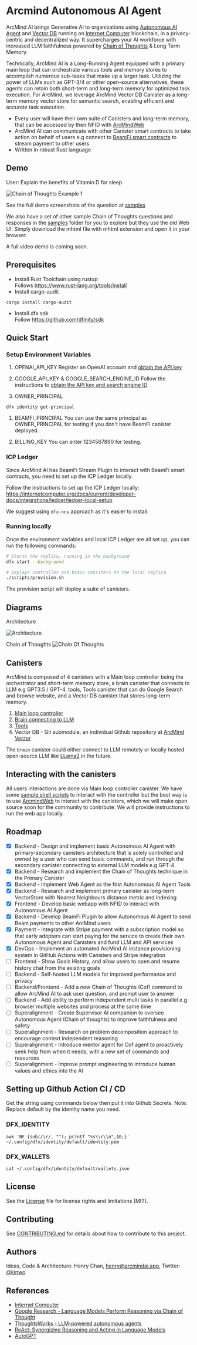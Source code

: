 # Arcmind Autonomous AI Agent

ArcMind AI brings Generative AI to organizations using [Autonomous AI Agent](https://www.thoughtworks.com/radar/techniques/llm-powered-autonomous-agents) and [Vector DB](https://developers.cloudflare.com/vectorize/reference/what-is-a-vector-database/) running on [Internet Computer](https://internetcomputer.org/) blockchain, in a privacy-centric and decentralized way. It supercharges your AI workforce with increased LLM faithfulness powered by [Chain of Thoughts](https://blog.research.google/2022/05/language-models-perform-reasoning-via.html) & Long Term Memory.

Technically, ArcMind AI is a Long-Running Agent equipped with a primary main loop that can orchestrate various tools and memory stores to accomplish numerous sub-tasks that make up a larger task. Utilizing the power of LLMs such as GPT-3/4 or other open-source alternatives, these agents can retain both short-term and long-term memory for optimized task execution. For ArcMind, we leverage ArcMind Vector DB Canister as a long-term memory vector store for semantic search, enabling efficient and accurate task execution.

- Every user will have their own suite of Canisters and long-term memory, that can be accessed by their NFID with [ArcMindWeb](https://arcmindai.app/)
- ArcMind AI can communicate with other Canister smart contracts to take action on behalf of users e.g connect to [BeamFi smart contracts](https://github.com/BeamFi/BeamFiProtocol) to stream payment to other users
- Written in robust Rust language

## Demo

User: Explain the benefits of Vitamin D for sleep

![Chain of Thoughts Example 1](samples/images/example-cof1.png)

See the full demo screenshots of the question at [samples](samples/images/)

We also have a set of other sample Chain of Thoughts questions and responses in the [samples](samples/) folder for you to explore but they use the old Web UI. Simply download the mhtml file with mhtml extension and open it in your browser.

A full video demo is coming soon.

## Prerequisites

- Install Rust Toolchain using rustup  
  Follows https://www.rust-lang.org/tools/install
- Install cargo-audit

```
cargo install cargo-audit
```

- Install dfx sdk  
  Follow https://github.com/dfinity/sdk

## Quick Start

### Setup Environment Variables

1. OPENAI_API_KEY
   Register an OpenAI account and [obtain the API key](https://help.openai.com/en/articles/4936850-where-do-i-find-my-api-key)

1. GOOGLE_API_KEY & GOOGLE_SEARCH_ENGINE_ID
   Follow the instructions to [obtain the API key and search engine ID](https://developers.google.com/custom-search/v1/overview)

1. OWNER_PRINCIPAL

```
dfx identity get-principal
```

1. BEAMFI_PRINCIPAL
   You can use the same principal as OWNER_PRINCIPAL for testing if you don't have BeamFi canister deployed.

1. BILLING_KEY
   You can enter 1234567890 for testing.

### ICP Ledger

Since ArcMind AI has BeamFi Stream Plugin to interact with BeamFi smart contracts, you need to set up the ICP Ledger locally.

Follow the instructions to set up the ICP Ledger locally:
https://internetcomputer.org/docs/current/developer-docs/integrations/ledger/ledger-local-setup

We suggest using `dfx-nns` approach as it's easier to install.

### Running locally

Once the environment variables and local ICP Ledger are all set up, you can run the following commands:

```bash
# Starts the replica, running in the background
dfx start --background

# Deploys controller and brain canisters to the local replica
./scripts/provision.sh
```

The provision script will deploy a suite of canisters.

## Diagrams

Architecture

![Architecture](diagram/architecture.png)

Chain of Thoughts
![Chain Of Thoughts](diagram/chainofthoughts.png)

## Canisters

ArcMind is composed of 4 canisters with a Main loop controller being the orchestrator and short-term memory store, a brain canister that connects to LLM e.g GPT3.5 / GPT-4, tools, Tools canister that can do Google Search and browse website, and a Vector DB canister that stores long-term memory.

1. [Main loop controller](src/arcmindai_controller/)
1. [Brain connecting to LLM](src/arcmindai_brain/)
1. [Tools](src/arcmindai_tools/)
1. Vector DB - Git submodule, an individual Github repository at [ArcMind Vector](https://github.com/arcmindai/arcmindvector)

The `brain` canister could either connect to LLM remotely or locally hosted open-source LLM like [LLama2](https://github.com/facebookresearch/llama) in the future.

## Interacting with the canisters

All users interactions are done via Main loop controller canister.
We have some [sample shell scripts](/interact) to interact with the controller but the best way is to use [ArcmindWeb](https://arcmindai.app/) to interact with the canisters, which we will make open source soon for the community to contribute. We will provide instructions to run the web app locally.

## Roadmap

- [x] Backend - Design and implement basic Autonomous AI Agent with primary-secondary canisters architecture that is solely controlled and owned by a user who can send basic commands, and run through the secondary canister connecting to external LLM models e.g GPT-4
- [x] Backend - Research and implement the Chain of Thoughts technique in the Primary Canister
- [x] Backend - Implement Web Agent as the first Autonomous AI Agent Tools
- [x] Backend - Research and implement primary canister as long-term VectorStore with Nearest Neighbours distance metric and indexing
- [x] Frontend - Develop basic webapp with NFID to interact with Autonomous AI Agent
- [x] Backend - Develop BeamFi Plugin to allow Autonomous AI Agent to send Beam payments to other ArcMind users
- [x] Payment - Integrate with Stripe payment with a subscription model so that early adopters can start paying for the service to create their own Autonomous Agent and Canisters and fund LLM and API services
- [x] DevOps - Implement an automated ArcMind AI instance provisioning system in GitHub Actions with Canisters and Stripe integration
- [ ] Frontend - Show Goals History, and allow users to open and resume history chat from the existing goals
- [ ] Backend - Self-hosted LLM models for improved performance and privacy
- [ ] Backend/Frontend - Add a new Chain of Thoughts (Cof) command to allow ArcMind AI to ask user question, and prompt user to answer
- [ ] Backend - Add ability to perform independent multi tasks in parallel e.g browser multiple websites and process at the same time
- [ ] Superalignment - Create Supervisor AI companion to oversee Autonomous Agent (Chain of thoughts) to improve faithfulness and safety
- [ ] Superalignment - Research on problem decomposition approach to encourage context independent reasoning
- [ ] Superalignment - Introduce mentor agent for Cof agent to proactively seek help from when it needs, with a new set of commands and resources
- [ ] Superalignment - Improve prompt engineering to introduce human values and ethics into the AI

## Setting up Github Action CI / CD

Get the string using commands below then put it into Github Secrets.
Note: Replace default by the identity name you need.

### DFX_IDENTITY

```
awk 'NF {sub(/\r/, ""); printf "%s\\r\\n",$0;}' ~/.config/dfx/identity/default/identity.pem
```

### DFX_WALLETS

```
cat ~/.config/dfx/identity/default/wallets.json
```

## License

See the [License](LICENSE) file for license rights and limitations (MIT).

## Contributing

See [CONTRIBUTING.md](CONTRIBUTING.md) for details about how to contribute to this project.

## Authors

Ideas, Code & Architecture: Henry Chan, [henry@arcmindai.app](mailto:henry@arcmindai.app), Twitter: [@kinwo](https://twitter.com/kinwo)

## References

- [Internet Computer](https://internetcomputer.org)
- [Google Research - Language Models Perform Reasoning via Chain of Thought](https://blog.research.google/2022/05/language-models-perform-reasoning-via.html)
- [ThoughtsWorks - LLM-powered autonomous agents](https://www.thoughtworks.com/radar/techniques/llm-powered-autonomous-agents)
- [ReAct: Synergizing Reasoning and Acting in Language Models](https://arxiv.org/abs/2210.03629)
- [AutoGPT](https://github.com/Significant-Gravitas/AutoGPT)
